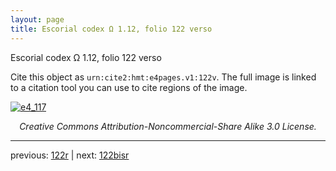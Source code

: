 ```yaml
---
layout: page
title: Escorial codex Ω 1.12, folio 122 verso
---
```


Escorial codex Ω 1.12, folio 122 verso

Cite this object as `urn:cite2:hmt:e4pages.v1:122v`.  The full image is linked to a citation tool you can use to cite regions of the image.

[![e4_117](http://www.homermultitext.org/iipsrv?IIIF=/project/homer/pyramidal/deepzoom/hmt/e4img/2017a/e4_117.tif/full/800,/0/default.jpg)](http://www.homermultitext.org/ict2/?urn=urn:cite2:hmt:e4img.2017a:e4_117) 

<p style="text-align: center; font-style: italic;">Creative Commons Attribution-Noncommercial-Share Alike 3.0 License.</p>

---

previous: [122r](../122r/) | next: [122bisr](../122bisr/)